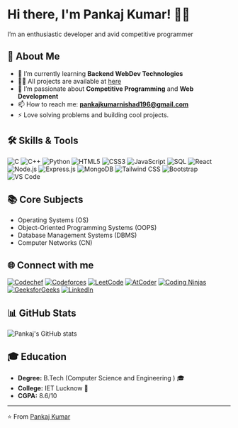  # Hi there, I'm Pankaj Kumar! 👨‍💻

 I’m an enthusiastic developer and avid competitive programmer 

## 🚀 About Me

- 🌱 I’m currently learning **Backend WebDev Technologies**
- 👨‍💻 All  projects are available at [here](https://github.com/Snyder21)
- 💬 I’m passionate about **Competitive Programming** and **Web Development**
- 📫 How to reach me: **[pankajkumarnishad196@gmail.com](mailto:pankajkumarnishad196@gmail.com)**
- ⚡ Love solving problems and building cool projects.

## 🛠 Skills & Tools

![C](https://img.shields.io/badge/-C-000?&logo=C)
![C++](https://img.shields.io/badge/-C++-00599C?&logo=cplusplus)
![Python](https://img.shields.io/badge/-Python-3776AB?&logo=python)
![HTML5](https://img.shields.io/badge/-HTML5-E34F26?&logo=html5)
![CSS3](https://img.shields.io/badge/-CSS3-1572B6?&logo=css3)
![JavaScript](https://img.shields.io/badge/-JavaScript-F7DF1E?&logo=javascript)
![SQL](https://img.shields.io/badge/-SQL-4479A1?&logo=sql)
![React](https://img.shields.io/badge/-React-61DAFB?&logo=react)
![Node.js](https://img.shields.io/badge/-Node.js-339933?&logo=nodedotjs)
![Express.js](https://img.shields.io/badge/-Express.js-000000?&logo=express)
![MongoDB](https://img.shields.io/badge/-MongoDB-47A248?&logo=mongodb)
![Tailwind CSS](https://img.shields.io/badge/-Tailwind%20CSS-38B2AC?&logo=tailwind-css)
![Bootstrap](https://img.shields.io/badge/-Bootstrap-7952B3?&logo=bootstrap)
![VS Code](https://img.shields.io/badge/-VS%20Code-007ACC?&logo=visual-studio-code)

## 📚 Core Subjects

- Operating Systems (OS)
- Object-Oriented Programming Systems (OOPS)
- Database Management Systems (DBMS)
- Computer Networks (CN)

## 🌐 Connect with me

[![Codechef](https://img.shields.io/badge/Codechef-4--star-brightgreen?style=for-the-badge&logo=codechef)](https://www.codechef.com/users/pkcoding21)
[![Codeforces](https://img.shields.io/badge/Codeforces-Specialist-blue?style=for-the-badge&logo=codeforces)](https://codeforces.com/profile/pk_21)
[![LeetCode](https://img.shields.io/badge/LeetCode-Knight-orange?style=for-the-badge&logo=leetcode)](https://leetcode.com/u/Pankajkumar21/)
[![AtCoder](https://img.shields.io/badge/AtCoder-blue?style=for-the-badge&logo=atcoder)](https://atcoder.jp/users/pk_21)
[![Coding Ninjas](https://img.shields.io/badge/Coding%20Ninjas-orange?style=for-the-badge&logo=codingninjas)](https://www.codingninjas.com/codestudio/profile/pk_21)
[![GeeksforGeeks](https://img.shields.io/badge/GeeksforGeeks-White?style=for-the-badge&logo=geeksforgeeks)](https://auth.geeksforgeeks.org/user/pankajkumarnishad196)
[![LinkedIn](https://img.shields.io/badge/LinkedIn-0077B5?style=for-the-badge&logo=linkedin)](https://www.linkedin.com/in/pankaj-kumar-85305123a/)

## 📊 GitHub Stats

![Pankaj's GitHub stats](https://github-readme-stats.vercel.app/api?username=Snyder21&show_icons=true&theme=radical)

## 🎓 Education

- **Degree:** B.Tech (Computer Science and Engineering ) 🎓
- **College:** IET Lucknow  🏫
- **CGPA:** 8.6/10

---

⭐️ From [Pankaj Kumar](https://github.com/Snyder21)
